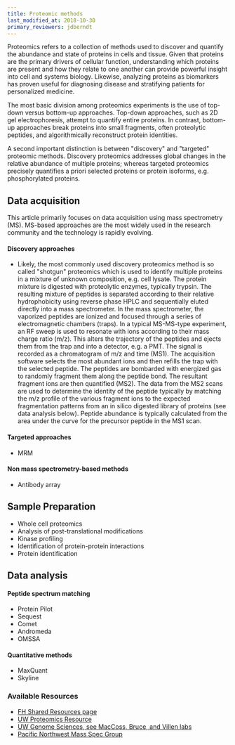 ```yaml
---
title: Proteomic methods
last_modified_at: 2018-10-30
primary_reviewers: jdberndt
---
```


Proteomics refers to a collection of methods used to discover and quantify the abundance and state of proteins in cells and tissue. Given that proteins are the primary drivers of cellular function, understanding which proteins are present and how they relate to one another can provide powerful insight into cell and systems biology. Likewise, analyzing proteins as biomarkers has proven useful for diagnosing disease and stratifying patients for personalized medicine.

The most basic division among proteomics experiments is the use of top-down versus bottom-up approaches. Top-down approaches, such as 2D gel electrophoresis, attempt to quantify entire proteins. In contrast, bottom-up approaches break proteins into small fragments, often proteolytic peptides, and algorithmically reconstruct protein identities.

A second important distinction is between "discovery" and "targeted" proteomic methods. Discovery proteomics addresses global changes in the relative abundance of multiple proteins; whereas targeted proteomics precisely quantifies a priori selected proteins or protein isoforms, e.g. phosphorylated proteins.

## Data acquisition  
This article primarily focuses on data acquisition using mass spectrometry (MS). MS-based approaches are the most widely used in the research community and the technology is rapidly evolving.

#### Discovery approaches  
- Likely, the most commonly used discovery proteomics method is so called "shotgun" proteomics which is used to identify multiple proteins in a mixture of unknown composition, e.g. cell lysate. The protein mixture is digested with proteolytic enzymes, typically trypsin. The resulting mixture of peptides is separated according to their relative hydrophobicity using reverse phase HPLC and sequentially eluted directly into a mass spectrometer. In the mass spectrometer, the vaporized peptides are ionized and focused through a series of electromagnetic chambers (traps). In a typical MS-MS-type experiment, an RF sweep is used to resonate with ions according to their mass charge ratio (m/z). This alters the trajectory of the peptides and ejects them from the trap and into a detector, e.g. a PMT. The signal is recorded as a chromatogram of m/z and time (MS1). The acquisition software selects the most abundant ions and then refills the trap with the selected peptide. The peptides are bombarded with energized gas to randomly fragment them along the peptide bond. The resultant fragment ions are then quantified (MS2). The data from the MS2 scans are used to determine the identity of the peptide typically by matching the m/z profile of the various fragment ions to the expected fragmentation patterns from an in silico digested library of proteins (see data analysis below). Peptide abundance is typically calculated from the area under the curve for the precursor peptide in the MS1 scan.

#### Targeted approaches  
- MRM  

#### Non mass spectrometry-based methods  
- Antibody array  

## Sample Preparation  
- Whole cell proteomics  
- Analysis of post-translational modifications  
- Kinase profiling  
- Identification of protein-protein interactions  
- Protein identification  

## Data analysis  
#### Peptide spectrum matching  
- Protein Pilot  
- Sequest  
- Comet
- Andromeda  
- OMSSA  


#### Quantitative methods  
- MaxQuant
- Skyline  





### Available Resources  
- [FH Shared Resources page](https://sharedresources.fredhutch.org/core-facilities/proteomics)
- [UW Proteomics Resource](http://proteomicsresource.washington.edu)
- [UW Genome Sciences, see MacCoss, Bruce, and Villen labs](http://www.gs.washington.edu/index.htm)
- [Pacific Northwest Mass Spec Group](http://www.pacmass.org)
